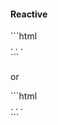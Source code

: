 <h4 class="miami reactive">Reactive</h4>
```html
<div formGroupName="address">
  . . .
</div>
```
<p>or</p>
```html
<div [formGroup]="form.get('address')">
  . . .
</div>
```